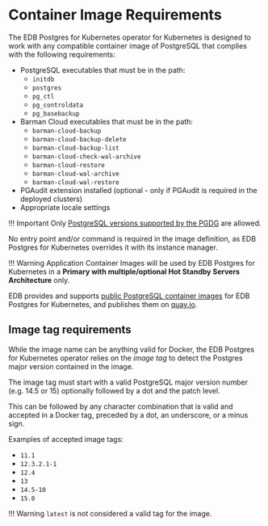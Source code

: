 # Container Image Requirements

The EDB Postgres for Kubernetes operator for Kubernetes is designed to
work with any compatible container image of PostgreSQL that complies
with the following requirements:

- PostgreSQL executables that must be in the path:
    - `initdb`
    - `postgres`
    - `pg_ctl`
    - `pg_controldata`
    - `pg_basebackup`
- Barman Cloud executables that must be in the path:
    - `barman-cloud-backup`
    - `barman-cloud-backup-delete`
    - `barman-cloud-backup-list`
    - `barman-cloud-check-wal-archive`
    - `barman-cloud-restore`
    - `barman-cloud-wal-archive`
    - `barman-cloud-wal-restore`
- PGAudit extension installed (optional - only if PGAudit is required
  in the deployed clusters)
- Appropriate locale settings

!!! Important
    Only [PostgreSQL versions supported by the PGDG](https://postgresql.org/) are allowed.

No entry point and/or command is required in the image definition, as
EDB Postgres for Kubernetes overrides it with its instance manager.

!!! Warning
    Application Container Images will be used by EDB Postgres for Kubernetes
    in a **Primary with multiple/optional Hot Standby Servers Architecture**
    only.

EDB provides and supports
[public PostgreSQL container images](https://github.com/enterprisedb/docker-postgres)
for EDB Postgres for Kubernetes, and publishes them on
[quay.io](https://quay.io/enterprisedb/postgresql).

## Image tag requirements

While the image name can be anything valid for Docker, the EDB Postgres for Kubernetes
operator relies on the *image tag* to detect the Postgres major
version contained in the image.

The image tag must start with a valid PostgreSQL major version number (e.g.
14.5 or 15) optionally followed by a dot and the patch level.

This can be followed by any character combination that is valid and
accepted in a Docker tag, preceded by a dot, an underscore, or a minus sign.

Examples of accepted image tags:

- `11.1`
- `12.3.2.1-1`
- `12.4`
- `13`
- `14.5-10`
- `15.0`

!!! Warning
    `latest` is not considered a valid tag for the image.
